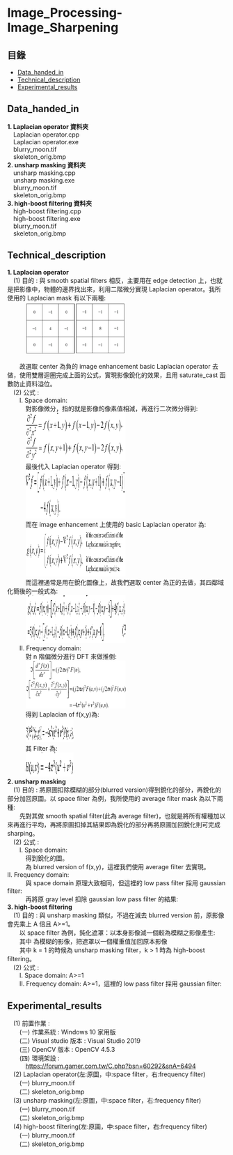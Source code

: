 # Image_Processing-Image_Sharpening
## 目錄
 - [Data_handed_in](#Data_handed_in)
 - [Technical_description](#Technical_description)
 - [Experimental_results](#Experimental_results)  
## Data_handed_in  
**1. Laplacian operator 資料夾**  
&emsp;Laplacian operator.cpp  
&emsp;Laplacian operator.exe  
&emsp;blurry_moon.tif    
&emsp;skeleton_orig.bmp     
**2. unsharp masking 資料夾**  
&emsp;unsharp masking.cpp  
&emsp;unsharp masking.exe  
&emsp;blurry_moon.tif    
&emsp;skeleton_orig.bmp   
**3. high-boost filtering 資料夾**  
&emsp;high-boost filtering.cpp  
&emsp;high-boost filtering.exe  
&emsp;blurry_moon.tif    
&emsp;skeleton_orig.bmp  
## Technical_description  
**1. Laplacian operator**   
&emsp;(1) 目的 : 與 smooth spatial filters 相反，主要用在 edge detection 上，也就是把影像中，物體的邊界找出來，利用二階微分實現 Laplacian operator。我所使用的 Laplacian mask 有以下兩種:   
&emsp;&emsp;&emsp;<img src="https://github.com/csiemichelin/Image_Processing-Image_Sharpening/blob/main/tech_image/1.png" width="230" height="120">     

&emsp;&emsp;故選取 center 為負的 image enhancement basic Laplacian operator 去做，使用雙層迴圈完成上面的公式，實現影像銳化的效果，且用 saturate_cast 函數防止資料溢位。    
&emsp;(2) 公式 :      
&emsp;&emsp;I. Space domain:   
&emsp;&emsp;&emsp;對影像微分，指的就是影像的像素值相減，再進行二次微分得到:   
&emsp;&emsp;&emsp;<img src="https://github.com/csiemichelin/Image_Processing-Image_Sharpening/blob/main/tech_image/2.png" width="230" height="110">      
&emsp;&emsp;&emsp;最後代入 Laplacian operator 得到:  
&emsp;&emsp;&emsp;<img src="https://github.com/csiemichelin/Image_Processing-Image_Sharpening/blob/main/tech_image/3.png" width="230" height="110">      
&emsp;&emsp;&emsp;而在 image enhancement 上使用的 basic Laplacian operator 為:    
&emsp;&emsp;&emsp;<img src="https://github.com/csiemichelin/Image_Processing-Image_Sharpening/blob/main/tech_image/4.png" width="230" height="110">      
&emsp;&emsp;&emsp;而這裡通常是用在銳化圖像上，故我們選取 center 為正的去做，其四鄰域化簡後的一般式為:   
&emsp;&emsp;&emsp;<img src="https://github.com/csiemichelin/Image_Processing-Image_Sharpening/blob/main/tech_image/5.png" width="230" height="110">      
&emsp;&emsp;II. Frequency domain:   
&emsp;&emsp;&emsp;對 n 階偏微分進行 DFT 來做推倒:   
&emsp;&emsp;&emsp;<img src="https://github.com/csiemichelin/Image_Processing-Image_Sharpening/blob/main/tech_image/6.png" width="230" height="110">    
&emsp;&emsp;&emsp;得到 Laplacian of f(x,y)為:   
&emsp;&emsp;&emsp;<img src="https://github.com/csiemichelin/Image_Processing-Image_Sharpening/blob/main/tech_image/7.png" width="110" height="55">    
&emsp;&emsp;&emsp;其 Filter 為:   
&emsp;&emsp;&emsp;<img src="https://github.com/csiemichelin/Image_Processing-Image_Sharpening/blob/main/tech_image/8.png" width="110" height="55">          
**2. unsharp masking**    
&emsp;(1) 目的 : 將原圖扣除模糊的部分(blurred version)得到銳化的部分，再銳化的部分加回原圖。以 space filter 為例，我所使用的 average filter mask 為以下兩種:  
&emsp;&emsp;先對其做 smooth spatial filter(此為 average filter)，也就是將所有權種加以來再進行平均，再將原圖扣掉其結果即為銳化的部分再將原圖加回銳化則可完成 sharping。   
&emsp;(2) 公式 :  
&emsp;&emsp;I. Space domain:   
&emsp;&emsp;&emsp;得到銳化的圖。  
&emsp;&emsp;&emsp;為 blurred version of f(x,y)，這裡我們使用 average filter 去實現。
&emsp;&emsp;II. Frequency domain:     
&emsp;&emsp;&emsp;與 space domain 原理大致相同，但這裡的 low pass filter 採用 gaussian filter:   
&emsp;&emsp;&emsp;再將原 gray level 扣除 gaussian low pass filter 的結果:  
**3. high-boost filtering**   
&emsp;(1) 目的 : 與 unsharp masking 類似，不過在減去 blurred version 前，原影像會先乘上 A 倍且 A>=1。  
&emsp;&emsp;以 space filter 為例，鈍化遮罩：以本身影像減一個較為模糊之影像產生:   
&emsp;&emsp;其中 為模糊的影像，把遮罩以一個權重值加回原本影像   
&emsp;&emsp;其中 k = 1 的時候為 unsharp masking filter，k > 1 時為 high-boost filtering。   
&emsp;(2) 公式 :     
&emsp;&emsp;I. Space domain: A>=1    
&emsp;&emsp;II. Frequency domain: A>=1，這裡的 low pass filter 採用 gaussian filter:   
## Experimental_results
&emsp;(1) 前置作業 :      
&emsp;&emsp;(一) 作業系統 : Windows 10 家用版     
&emsp;&emsp;(二) Visual studio 版本 : Visual Studio 2019     
&emsp;&emsp;(三) OpenCV 版本 : OpenCV 4.5.3     
&emsp;&emsp;(四) 環境架設 :        
&emsp;&emsp;&emsp;https://forum.gamer.com.tw/C.php?bsn=60292&snA=6494    
&emsp;(2) Laplacian operator(左:原圖，中:space filter，右:frequency filter)    
&emsp;&emsp;(一) blurry_moon.tif   
&emsp;&emsp;(二) skeleton_orig.bmp   
&emsp;(3) unsharp masking(左:原圖，中:space filter，右:frequency filter)     
&emsp;&emsp;(一) blurry_moon.tif   
&emsp;&emsp;(二) skeleton_orig.bmp  
&emsp;(4) high-boost filtering(左:原圖，中:space filter，右:frequency filter)     
&emsp;&emsp;(一) blurry_moon.tif   
&emsp;&emsp;(二) skeleton_orig.bmp  
